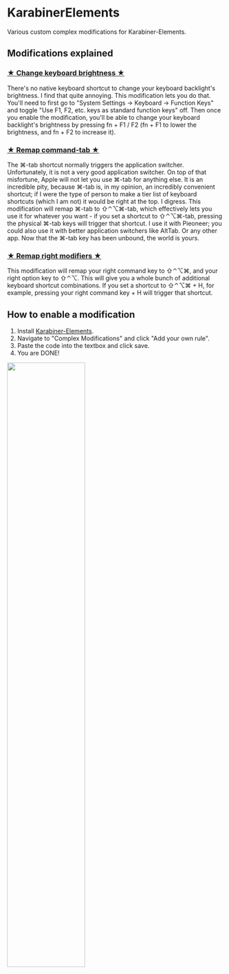 # KarabinerElements
Various custom complex modifications for Karabiner-Elements.

## Modifications explained
### [★ Change keyboard brightness ★](https://github.com/matchadolly/KarabinerElements/blob/0cec137f3475fcec952a1bda7ef35708476f5a3e/%E2%98%85%20Change%20keyboard%20brightness%20%E2%98%85)
There's no native keyboard shortcut to change your keyboard backlight's brightness. I find that quite annoying. This modification lets you do that. You'll need to first go to "System Settings → Keyboard → Function Keys" and toggle "Use F1, F2, etc. keys as standard function keys" off. Then once you enable the modification, you'll be able to change your keyboard backlight's brightness by pressing fn + F1 / F2 (fn + F1 to lower the brightness, and fn + F2 to increase it).
### [★ Remap command-tab ★](https://github.com/matchadolly/KarabinerElements/blob/0cec137f3475fcec952a1bda7ef35708476f5a3e/%E2%98%85%20Remap%20command-tab%20%E2%98%85)
The ⌘-tab shortcut normally triggers the application switcher. Unfortunately, it is not a very good application switcher. On top of that misfortune, Apple will not let you use ⌘-tab for anything else. It is an incredible pity, because ⌘-tab is, in my opinion, an incredibly convenient shortcut; if I were the type of person to make a tier list of keyboard shortcuts (which I am not) it would be right at the top. I digress. This modification will remap ⌘-tab to ⇧⌃⌥⌘-tab, which effectively lets you use it for whatever you want - if you set a shortcut to ⇧⌃⌥⌘-tab, pressing the physical ⌘-tab keys will trigger that shortcut. I use it with Pieoneer; you could also use it with better application switchers like AltTab. Or any other app. Now that the ⌘-tab key has been unbound, the world is yours.
### [★ Remap right modifiers ★](https://github.com/matchadolly/KarabinerElements/blob/0cec137f3475fcec952a1bda7ef35708476f5a3e/%E2%98%85%20Remap%20command-tab%20%E2%98%85)
This modification will remap your right command key to ⇧⌃⌥⌘, and your right option key to ⇧⌃⌥. This will give you a whole bunch of additional keyboard shortcut combinations. If you set a shortcut to ⇧⌃⌥⌘ + H, for example, pressing your right command key + H will trigger that shortcut.

## How to enable a modification
1. Install [Karabiner-Elements](https://karabiner-elements.pqrs.org/).
2. Navigate to "Complex Modifications" and click "Add your own rule".
3. Paste the code into the textbox and click save.
4. You are DONE!

<img src="https://github.com/user-attachments/assets/81286c48-bfa9-4ea5-a318-52efd0b2c3d0" width="60%">
